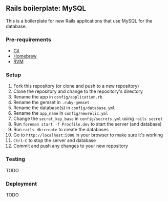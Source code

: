 ## Rails boilerplate: MySQL

This is a boilerplate for new Rails applications that use MySQL for the database.

### Pre-requirements

* [Git](https://git-scm.com)
* [Homebrew](http://brew.sh)
* [RVM](https://rvm.io)

### Setup

1. Fork this repository (or clone and push to a new repository)
2. Clone the repository and change to the repository's directory
3. Rename the app in `config/application.rb`
4. Rename the gemset in `.ruby-gemset`
5. Rename the database(s) in `config/database.yml`
6. Rename the `app_name` in `config/newrelic.yml`
7. Change the `secret_key_base` in `config/secrets.yml` using `rails secret`
8. Run `foreman start -f Procfile.dev` to start the server (and database)
9. Run `rails db:create` to create the databases
10. Go to `http://localhost:5000` in your browser to make sure it's working
11. `Ctrl-C` to stop the server and database
12. Commit and push any changes to your new repository

### Testing

TODO

### Deployment

TODO

